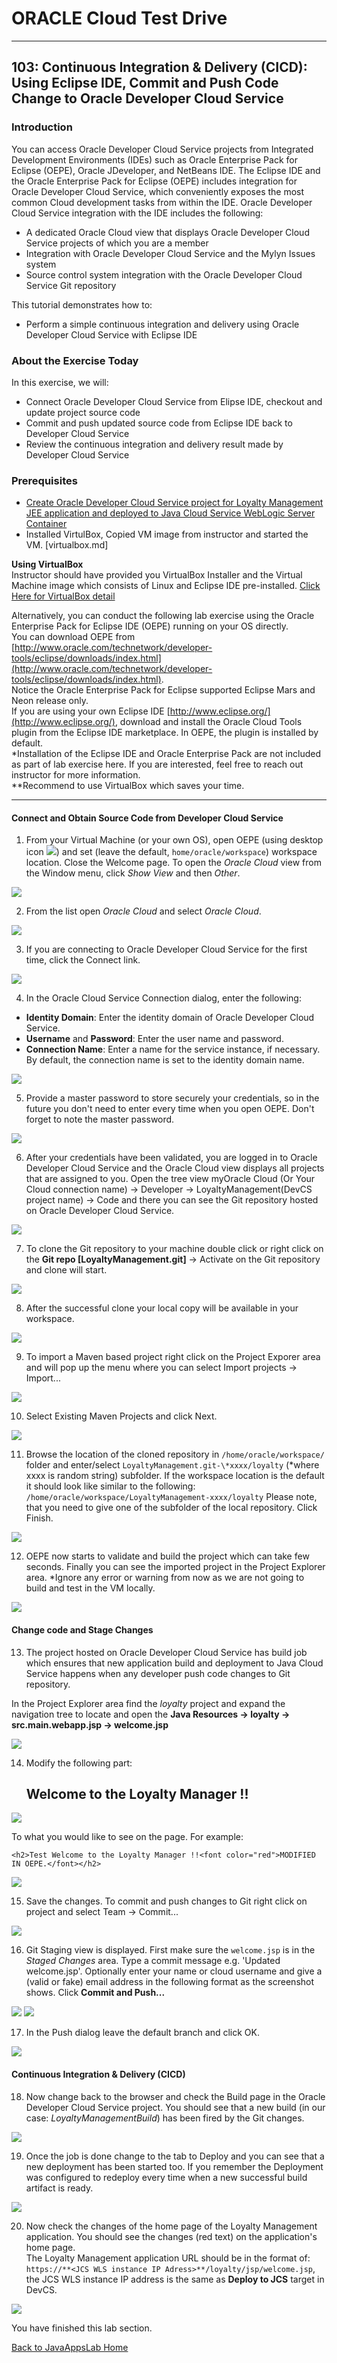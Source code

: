 # ORACLE Cloud Test Drive #
-----
## 103: Continuous Integration & Delivery (CICD): Using Eclipse IDE, Commit and Push Code Change to Oracle Developer Cloud Service ##

### Introduction ###
You can access Oracle Developer Cloud Service projects from Integrated Development Environments (IDEs) such as Oracle Enterprise Pack for Eclipse (OEPE), Oracle JDeveloper, and NetBeans IDE. The Eclipse IDE and the Oracle Enterprise Pack for Eclipse (OEPE) includes integration for Oracle Developer Cloud Service, which conveniently exposes the most common Cloud development tasks from within the IDE. Oracle Developer Cloud Service integration with the IDE includes the following:
+ A dedicated Oracle Cloud view that displays Oracle Developer Cloud Service projects of which you are a member
+ Integration with Oracle Developer Cloud Service and the Mylyn Issues system
+ Source control system integration with the Oracle Developer Cloud Service Git repository

This tutorial demonstrates how to:
- Perform a simple continuous integration and delivery using Oracle Developer Cloud Service with Eclipse IDE 

### About the Exercise Today ###
In this exercise, we will:
- Connect Oracle Developer Cloud Service from Elipse IDE, checkout and update project source code
- Commit and push updated source code from Eclipse IDE back to Developer Cloud Service
- Review the continuous integration and delivery result made by Developer Cloud Service

### Prerequisites ###
+ [Create Oracle Developer Cloud Service project for Loyalty Management JEE application and deployed to Java Cloud Service WebLogic Server Container](102-JavaAppsLab.md)
+ Installed VirtulBox, Copied VM image from instructor and started the VM. [virtualbox.md]

**Using VirtualBox**  
Instructor should have provided you VirtualBox Installer and the Virtual Machine image which consists of Linux and Eclipse IDE pre-installed. [Click Here for VirtualBox detail](virtualbox.md)  

Alternatively, you can conduct the following lab exercise using the Oracle Enterprise Pack for Eclipse IDE (OEPE) running on your OS directly.  
You can download OEPE from [http://www.oracle.com/technetwork/developer-tools/eclipse/downloads/index.html](http://www.oracle.com/technetwork/developer-tools/eclipse/downloads/index.html).  
Notice the Oracle Enterprise Pack for Eclipse supported Eclipse Mars and Neon release only.  
If you are using your own Eclipse IDE [http://www.eclipse.org/](http://www.eclipse.org/), download and install the Oracle Cloud Tools plugin from the Eclipse IDE marketplace. In OEPE, the plugin is installed by default.  
\*Installation of the Eclipse IDE and Oracle Enterprise Pack are not included as part of lab exercise here. If you are interested, feel free to reach out instructor for more information.  
\*\*Recommend to use VirtualBox which saves your time.

----

#### Connect and Obtain Source Code from Developer Cloud Service ####

1. From your Virtual Machine (or your own OS), open OEPE (using desktop icon ![](images/103/01.png)) and set (leave the default, `home/oracle/workspace`) workspace location. Close the Welcome page. To open the *Oracle Cloud* view from the Window menu, click *Show View* and then *Other*.

![](images/103/02.png)

2. From the list open *Oracle Cloud* and select *Oracle Cloud*.

![](images/103/03.png)

3. If you are connecting to Oracle Developer Cloud Service for the first time, click the Connect link.

![](images/103/04.png)

4. In the Oracle Cloud Service Connection dialog, enter the following:
+ **Identity Domain**: Enter the identity domain of Oracle Developer Cloud Service.
+ **Username** and **Password**: Enter the user name and password.
+ **Connection Name**: Enter a name for the service instance, if necessary. By default, the connection name is set to the identity domain name.

![](images/103/05.png)

5. Provide a master password to store securely your credentials, so in the future you don't need to enter every time when you open OEPE. Don't forget to note the master password.

![](images/103/06.png)

6. After your credentials have been validated, you are logged in to Oracle Developer Cloud Service and the Oracle Cloud view displays all projects that are assigned to you. Open the tree view myOracle Cloud (Or Your Cloud connection name) -> Developer -> LoyaltyManagement(DevCS project name) -> Code and there you can see the Git repository hosted on Oracle Developer Cloud Service.

![](images/103/07.png)

7. To clone the Git repository to your machine double click or right click on the **Git repo [LoyaltyManagement.git]** -> Activate on the Git repository and clone will start.

![](images/103/08.png)

8. After the successful clone your local copy will be available in your workspace.

![](images/103/09.png)

9. To import a Maven based project right click on the Project Exporer area and will pop up the menu where you can select Import projects -> Import...

![](images/103/10.png)

10. Select Existing Maven Projects and click Next.

![](images/103/11.png)

11. Browse the location of the cloned repository in `/home/oracle/workspace/` folder and enter/select `LoyaltyManagement.git-\*xxxx/loyalty` (\*where xxxx is random string) subfolder. If the workspace location is the default it should look like similar to the following: `/home/oracle/workspace/LoyaltyManagement-xxxx/loyalty`
Please note, that you need to give one of the subfolder of the local repository.
Click Finish.

![](images/103/12.png)

12. OEPE now starts to validate and build the project which can take few seconds. Finally you can see the imported project in the Project Explorer area.
*Ignore any error or warning from now as we are not going to build and test in the VM locally.

![](images/103/13.png)

#### Change code and Stage Changes ####

13. The project hosted on Oracle Developer Cloud Service has build job which ensures that new application build and deployment to Java Cloud Service happens when any developer push code changes to Git repository.

In the Project Explorer area find the *loyalty* project and expand the navigation tree to locate and open the **Java Resources -> loyalty -> src.main.webapp.jsp -> welcome.jsp**

![](images/103/14.png)

14. Modify the following part:

  	<h2>Welcome to the Loyalty Manager !!</h2>
	
![](images/103/15.png)

To what you would like to see on the page. For example:

	<h2>Test Welcome to the Loyalty Manager !!<font color="red">MODIFIED IN OEPE.</font></h2>

![](images/103/16.png)

15. Save the changes. To commit and push changes to Git right click on project and select Team -> Commit...

![](images/103/17.png)

16. Git Staging view is displayed. First make sure the `welcome.jsp` is in the *Staged Changes* area. Type a commit message e.g. 'Updated welcome.jsp'. Optionally enter your name or cloud username and give a (valid or fake) email address in the following format as the screenshot shows. Click **Commit and Push...**

![](images/103/18.png)
![](images/103/19.png)

17. In the Push dialog leave the default branch and click OK.

![](images/103/20.png)

#### Continuous Integration & Delivery (CICD) ####

18. Now change back to the browser and check the Build page in the Oracle Developer Cloud Service project. You should see that a new build (in our case: *LoyaltyManagementBuild*) has been fired by the Git changes.

![](images/103/21.png)

19. Once the job is done change to the tab to Deploy and you can see that a new deployment has been started too. If you remember the Deployment was configured to redeploy every time when a new successful build artifact is ready.

![](images/103/22.png)

20. Now check the changes of the home page of the Loyalty Management application. You should see the changes (red text) on the application's home page.  
    The Loyalty Management application URL should be in the format of:  
	`https://**<JCS WLS instance IP Adress>**/loyalty/jsp/welcome.jsp`, the JCS WLS instance IP address is the same as **Deploy to JCS** target in DevCS.

![](images/103/23.png)

You have finished this lab section.

[Back to JavaAppsLab Home](README.md)
